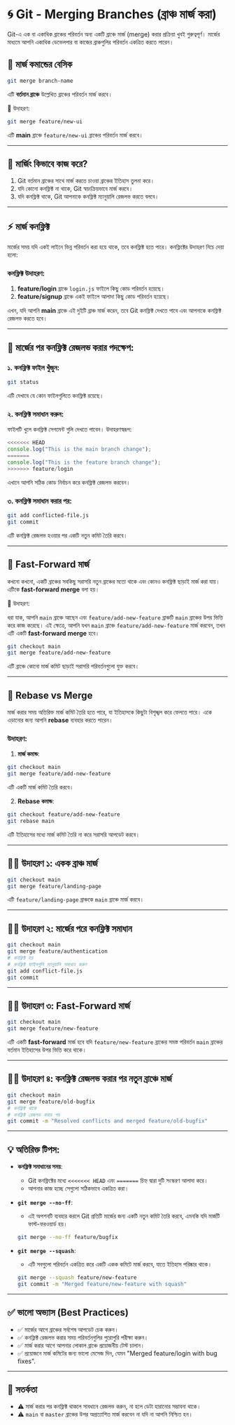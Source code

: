 # 🌀 Git - Merging Branches (ব্রাঞ্চ মার্জ করা)

Git-এ এক বা একাধিক ব্রাঞ্চের পরিবর্তন অন্য একটি ব্রাঞ্চে মার্জ (merge) করার প্রক্রিয়া খুবই গুরুত্বপূর্ণ। মার্জের মাধ্যমে আপনি একাধিক ডেভেলপার বা কাজের ব্রাঞ্চগুলির পরিবর্তন একত্রিত করতে পারেন।


## 🚀 মার্জ কমান্ডের বেসিক

```bash
git merge branch-name
````

এটি **বর্তমান ব্রাঞ্চে** উল্লেখিত ব্রাঞ্চের পরিবর্তন মার্জ করবে।

🔹 উদাহরণ:

```bash
git merge feature/new-ui
```

এটি **main** ব্রাঞ্চে `feature/new-ui` ব্রাঞ্চের পরিবর্তন মার্জ করবে।

---

## 🧠 মার্জিং কিভাবে কাজ করে?

1. Git বর্তমান ব্রাঞ্চের সাথে মার্জ করতে চাওয়া ব্রাঞ্চের ইতিহাস তুলনা করে।
2. যদি কোনো কনফ্লিক্ট না থাকে, Git স্বয়ংক্রিয়ভাবে মার্জ করবে।
3. যদি কনফ্লিক্ট থাকে, Git আপনাকে কনফ্লিক্ট ম্যানুয়ালি রেজলভ করতে বলবে।

---

## ⚡ মার্জ কনফ্লিক্ট

মার্জের সময় যদি একই লাইনে ভিন্ন পরিবর্তন করা হয়ে থাকে, তবে কনফ্লিক্ট হতে পারে। কনফ্লিক্টের উদাহরণ নিচে দেয়া হলো:

### কনফ্লিক্ট উদাহরণ:

1. **feature/login** ব্রাঞ্চে `login.js` ফাইলে কিছু কোড পরিবর্তন হয়েছে।
2. **feature/signup** ব্রাঞ্চে একই ফাইলে আলাদা কিছু কোড পরিবর্তন হয়েছে।

এখন, যদি আপনি **main** ব্রাঞ্চে এই দুইটি ব্রাঞ্চ মার্জ করেন, তবে Git কনফ্লিক্ট দেখতে পাবে এবং আপনাকে কনফ্লিক্ট রেজলভ করতে হবে।

---

## 📜 মার্জের পর কনফ্লিক্ট রেজলভ করার পদক্ষেপ:

### ১. কনফ্লিক্ট ফাইল খুঁজুন:

```bash
git status
```

এটি দেখাবে যে কোন ফাইলগুলিতে কনফ্লিক্ট রয়েছে।

### ২. কনফ্লিক্ট সমাধান করুন:

ফাইলটি খুলে কনফ্লিক্ট সেগমেন্ট গুলি দেখতে পাবেন। উদাহরণস্বরূপ:

```js
<<<<<<< HEAD
console.log("This is the main branch change");
=======
console.log("This is the feature branch change");
>>>>>>> feature/login
```

এখানে আপনি সঠিক কোড নির্বাচন করে কনফ্লিক্ট রেজলভ করবেন।

### ৩. কনফ্লিক্ট সমাধান করার পর:

```bash
git add conflicted-file.js
git commit
```

এটি কনফ্লিক্ট রেজলভ হওয়ার পর একটি নতুন কমিট তৈরি করবে।

---

## 🚧 Fast-Forward মার্জ

কখনো কখনো, একটি ব্রাঞ্চের সবকিছু সরাসরি নতুন ব্রাঞ্চের মতো থাকে এবং কোনও কনফ্লিক্ট ছাড়াই মার্জ করা যায়। এটিকে **fast-forward merge** বলা হয়।

🔹 উদাহরণ:

ধরা যাক, আপনি `main` ব্রাঞ্চে আছেন এবং `feature/add-new-feature` ব্রাঞ্চটি `main` ব্রাঞ্চের উপর ভিত্তি করে কাজ করেছে। এই ক্ষেত্রে, আপনি যখন `main` ব্রাঞ্চে `feature/add-new-feature` মার্জ করবেন, তখন এটি একটি **fast-forward merge** হবে।

```bash
git checkout main
git merge feature/add-new-feature
```

এটি ব্রাঞ্চে কোনো মার্জ কমিট ছাড়াই সরাসরি পরিবর্তনগুলো যুক্ত করবে।

---

## 🔄 Rebase vs Merge

মার্জ করার সময় অতিরিক্ত মার্জ কমিট তৈরি হতে পারে, যা ইতিহাসকে কিছুটা বিশৃঙ্খল করে ফেলতে পারে। একে এড়ানোর জন্য আপনি **rebase** ব্যবহার করতে পারেন।

### উদাহরণ:

1. **মার্জ কমান্ড**:

```bash
git checkout main
git merge feature/add-new-feature
```

এটি একটি মার্জ কমিট তৈরি করবে।

2. **Rebase কমান্ড**:

```bash
git checkout feature/add-new-feature
git rebase main
```

এটি ইতিহাসের মধ্যে মার্জ কমিট তৈরি না করে সরাসরি আপডেট করবে।

---

## 🧑‍💻 উদাহরণ ১: একক ব্রাঞ্চ মার্জ

```bash
git checkout main
git merge feature/landing-page
```

এটি `feature/landing-page` ব্রাঞ্চকে `main` ব্রাঞ্চে মার্জ করবে।

---

## 🧑‍💻 উদাহরণ ২: মার্জের পরে কনফ্লিক্ট সমাধান

```bash
git checkout main
git merge feature/authentication
# কনফ্লিক্ট হয়
# কনফ্লিক্ট ফাইলগুলি ম্যানুয়ালি সমাধান করুন
git add conflict-file.js
git commit
```

---

## 🧑‍💻 উদাহরণ ৩: Fast-Forward মার্জ

```bash
git checkout main
git merge feature/new-feature
```

এটি একটি **fast-forward** মার্জ হবে যদি `feature/new-feature` ব্রাঞ্চের সমস্ত পরিবর্তন `main` ব্রাঞ্চের বর্তমান ইতিহাসের উপর ভিত্তি করে থাকে।

---

## 🧑‍💻 উদাহরণ ৪: কনফ্লিক্ট রেজলভ করার পর নতুন ব্রাঞ্চে মার্জ

```bash
git checkout main
git merge feature/old-bugfix
# কনফ্লিক্ট থাকে
# কনফ্লিক্ট রেজলভ করার পর
git commit -m "Resolved conflicts and merged feature/old-bugfix"
```

---

## 💡 অতিরিক্ত টিপস:

* **কনফ্লিক্ট সমাধানের সময়**:

  * Git কনফ্লিক্টের মধ্যে `<<<<<<< HEAD` এবং `=======` চিহ্ন দ্বারা দুটি সংস্করণ আলাদা করে।
  * আপনার কাজ হচ্ছে সেগুলো সঠিকভাবে একত্রিত করা।

* **`git merge --no-ff`**:

  * এই অপশনটি ব্যবহার করলে Git প্রতিটি মার্জের জন্য একটি নতুন কমিট তৈরি করবে, এমনকি যদি মার্জটি ফাস্ট-ফরওয়ার্ড হয়।

  ```bash
  git merge --no-ff feature/bugfix
  ```

* **`git merge --squash`**:

  * এটি সবগুলো পরিবর্তন একত্রিত করে একটি একক কমিটে মার্জ করবে, যাতে ইতিহাস পরিষ্কার থাকে।

  ```bash
  git merge --squash feature/new-feature
  git commit -m "Merged feature/new-feature with squash"
  ```

---

## ✅ ভালো অভ্যাস (Best Practices)

* ✅ মার্জের আগে ব্রাঞ্চের সর্বশেষ আপডেট চেক করুন।
* ✅ কনফ্লিক্ট রেজলভ করার সময় পরিবর্তনগুলির পুরোপুরি পরীক্ষা করুন।
* ✅ মার্জ করার আগে আপনার লোকাল ব্রাঞ্চে প্রয়োজনীয় টেস্ট চালান।
* ✅ প্রয়োজনে মার্জ কমিটের জন্য ভালো মেসেজ দিন, যেমন "Merged feature/login with bug fixes".

---

## 🔐 সতর্কতা

* ⚠️ মার্জ করার পর কনফ্লিক্ট থাকলে সাবধানে রেজলভ করুন, না হলে ডেটা হারানোর সম্ভাবনা থাকে।
* ⚠️ `main` বা `master` ব্রাঞ্চের উপর অপ্রত্যাশিত মার্জ করবেন না যদি না আপনি নিশ্চিত হন।

